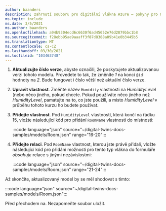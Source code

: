 ```yaml
---
author: baanders
description: zahrnutí souboru pro digitální vlákna Azure – pokyny pro model v kurzu příkazového řádku
ms.topic: include
ms.date: 3/5/2021
ms.author: baanders
ms.openlocfilehash: a94b9304ecd6c6630f6ad45652e76d2879bbc1b8
ms.sourcegitcommit: f28ebb95ae9aaaff3f87d8388a09b41e0b3445b5
ms.translationtype: MT
ms.contentlocale: cs-CZ
ms.lasthandoff: 03/30/2021
ms.locfileid: "103463748"
---
```

1. **Aktualizujte číslo verze**, abyste označili, že poskytujete aktualizovanou verzi tohoto modelu. Provedete to tak, že změníte *1* na konci `@id` hodnoty na *2*. Bude fungovat i číslo větší než aktuální číslo verze.
1. **Upravit vlastnost**. Změňte název `Humidity` vlastnosti na *HumidityLevel* (nebo něco jiného, pokud chcete. Pokud používáte něco jiného než *HumidityLevel*, pamatujte na to, co jste použili, a místo *HumidityLevel* v průběhu tohoto kurzu ho budete používat.
1. **Přidejte vlastnost**. Pod `HumidityLevel` vlastností, která končí na řádku 15, vložte následující kód pro přidání `RoomName` vlastnosti do místnosti:

    :::code language="json" source="~/digital-twins-docs-samples/models/Room.json" range="16-20":::

1. **Přidejte relaci**. Pod `RoomName` vlastnost, kterou jste právě přidali, vložte následující kód pro přidání možnosti pro tento typ vlákna do formuláře *obsahuje* relace s jinými nezávislostmi:

    :::code language="json" source="~/digital-twins-docs-samples/models/Room.json" range="21-24":::

Až skončíte, aktualizovaný model by se měl shodovat s tímto:

:::code language="json" source="~/digital-twins-docs-samples/models/Room.json":::

Před přechodem na. Nezapomeňte soubor uložit.